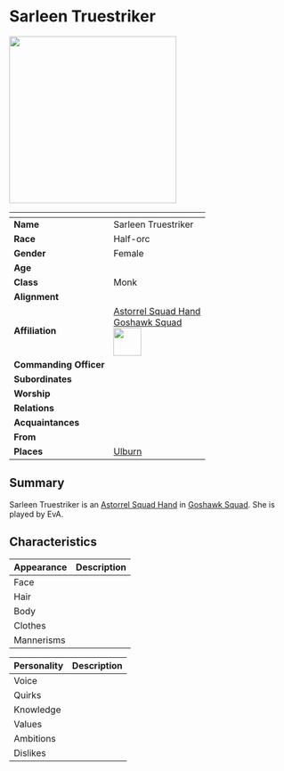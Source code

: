 # Sarleen Truestriker

<img src="../../images/people/sarleen-truestriker.png" height="300" />

| []() | |
| --- | --- |
| **Name** | Sarleen Truestriker |
| **Race** | Half-orc |
| **Gender** | Female |
| **Age** | |
| **Class** | Monk |
| **Alignment** | |
| **Affiliation** | [Astorrel Squad Hand](../organisations/astorrel/ranks/astorrel-squad-hand.md)<br />[Goshawk Squad](../organisations/astorrel/squads/goshawk-squad.md)<br /><img src="../../images/ranks/astorrel-2-squad-hand.png" height="50" /> |
| **Commanding Officer** | |
| **Subordinates** | |
| **Worship** | |
| **Relations** | |
| **Acquaintances** | |
| **From** | |
| **Places** | [Ulburn](../places/villages/ulburn.md) |

## Summary

Sarleen Truestriker is an [Astorrel Squad Hand](../organisations/astorrel/ranks/astorrel-squad-hand.md) in [Goshawk Squad](../organisations/astorrel/squads/goshawk-squad.md). She is played by EvA.

## Characteristics

| Appearance | Description |
| --- | --- |
| Face | |
| Hair | |
| Body | |
| Clothes | |
| Mannerisms | |

| Personality | Description |
| --- | --- |
| Voice | |
| Quirks | |
| Knowledge | |
| Values | |
| Ambitions | |
| Dislikes | |
